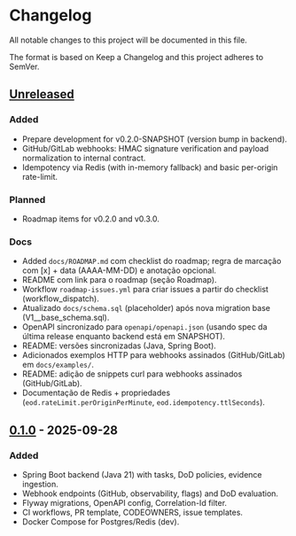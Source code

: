 # Changelog

All notable changes to this project will be documented in this file.

The format is based on Keep a Changelog and this project adheres to SemVer.

## [Unreleased]
### Added
- Prepare development for v0.2.0-SNAPSHOT (version bump in backend).
- GitHub/GitLab webhooks: HMAC signature verification and payload normalization to internal contract.
- Idempotency via Redis (with in-memory fallback) and basic per-origin rate-limit.
### Planned
- Roadmap items for v0.2.0 and v0.3.0.
### Docs
- Added `docs/ROADMAP.md` com checklist do roadmap; regra de marcação com [x] + data (AAAA-MM-DD) e anotação opcional.
- README com link para o roadmap (seção Roadmap).
- Workflow `roadmap-issues.yml` para criar issues a partir do checklist (workflow_dispatch).
- Atualizado `docs/schema.sql` (placeholder) após nova migration base (V1__base_schema.sql).
- OpenAPI sincronizado para `openapi/openapi.json` (usando spec da última release enquanto backend está em SNAPSHOT).
- README: versões sincronizadas (Java, Spring Boot).
- Adicionados exemplos HTTP para webhooks assinados (GitHub/GitLab) em `docs/examples/`.
- README: adição de snippets curl para webhooks assinados (GitHub/GitLab).
 - Documentação de Redis + propriedades (`eod.rateLimit.perOriginPerMinute`, `eod.idempotency.ttlSeconds`).

## [0.1.0] - 2025-09-28
### Added
- Spring Boot backend (Java 21) with tasks, DoD policies, evidence ingestion.
- Webhook endpoints (GitHub, observability, flags) and DoD evaluation.
- Flyway migrations, OpenAPI config, Correlation-Id filter.
- CI workflows, PR template, CODEOWNERS, issue templates.
- Docker Compose for Postgres/Redis (dev).

[Unreleased]: https://github.com/vinicius-ssantos/todo-eod-mvp-v0.1/compare/v0.1.0...HEAD
[0.1.0]: https://github.com/vinicius-ssantos/todo-eod-mvp-v0.1/releases/tag/v0.1.0
